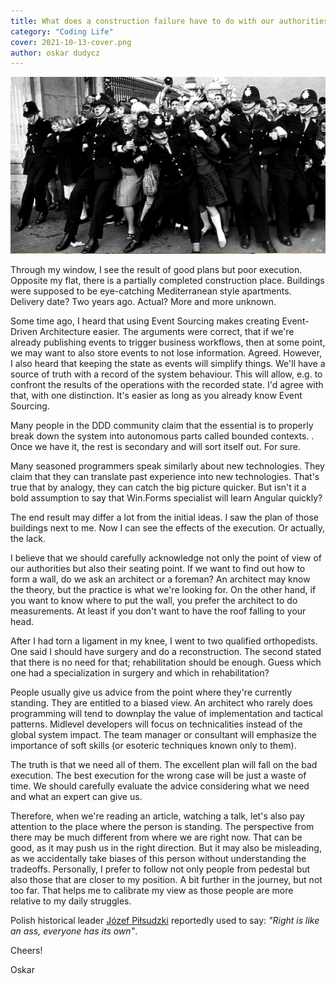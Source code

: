 ```yaml
---
title: What does a construction failure have to do with our authorities?
category: "Coding Life"
cover: 2021-10-13-cover.png
author: oskar dudycz
---
```


![cover](2021-10-13-cover.png)

Through my window, I see the result of good plans but poor execution. Opposite my flat, there is a partially completed construction place. Buildings were supposed to be eye-catching Mediterranean style apartments.  Delivery date? Two years ago. Actual? More and more unknown.

Some time ago, I heard that using Event Sourcing makes creating Event-Driven Architecture easier. The arguments were correct, that if we're already publishing events to trigger business workflows, then at some point, we may want to also store events to not lose information. Agreed. However, I also heard that keeping the state as events will simplify things. We'll have a source of truth with a record of the system behaviour. This will allow, e.g. to confront the results of the operations with the recorded state. I'd agree with that, with one distinction. It's easier as long as you already know Event Sourcing.

Many people in the DDD community claim that the essential is to properly break down the system into autonomous parts called bounded contexts. . Once we have it, the rest is secondary and will sort itself out. For sure.

Many seasoned programmers speak similarly about new technologies. They claim that they can translate past experience into new technologies. That's true that by analogy, they can catch the big picture quicker. But isn't it a bold assumption to say that Win.Forms specialist will learn Angular quickly?

The end result may differ a lot from the initial ideas. I saw the plan of those buildings next to me. Now I can see the effects of the execution. Or actually, the lack.

I believe that we should carefully acknowledge not only the point of view of our authorities but also their seating point. If we want to find out how to form a wall, do we ask an architect or a foreman? An architect may know the theory, but the practice is what we're looking for. On the other hand, if you want to know where to put the wall, you prefer the architect to do measurements. At least if you don't want to have the roof falling to your head.

After I had torn a ligament in my knee, I went to two qualified orthopedists. One said I should have surgery and do a reconstruction. The second stated that there is no need for that; rehabilitation should be enough. Guess which one had a specialization in surgery and which in rehabilitation?

People usually give us advice from the point where they're currently standing. They are entitled to a biased view. An architect who rarely does programming will tend to downplay the value of implementation and tactical patterns. Midlevel developers will focus on technicalities instead of the global system impact. The team manager or consultant will emphasize the importance of soft skills (or esoteric techniques known only to them). 

The truth is that we need all of them. The excellent plan will fall on the bad execution. The best execution for the wrong case will be just a waste of time. We should carefully evaluate the advice considering what we need and what an expert can give us. 

Therefore, when we're reading an article, watching a talk, let's also pay attention to the place where the person is standing. The perspective from there may be much different from where we are right now. That can be good, as it may push us in the right direction. But it may also be misleading, as we accidentally take biases of this person without understanding the tradeoffs. Personally, I prefer to follow not only people from pedestal but also those that are closer to my position. A bit further in the journey, but not too far. That helps me to calibrate my view as those people are more relative to my daily struggles.

Polish historical leader [Józef Piłsudzki](https://en.wikipedia.org/wiki/J%C3%B3zef_Pi%C5%82sudski) reportedly used to say: _"Right is like an ass, everyone has its own"_. 

Cheers!

Oskar